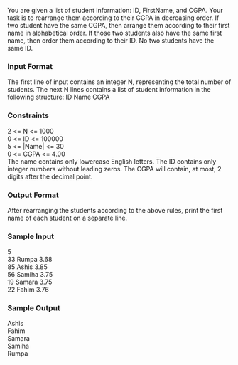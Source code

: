 You are given a list of student information: ID, FirstName, and CGPA. Your task is to rearrange them according to their CGPA in decreasing order. If two student have the same CGPA, then arrange them according to their first name in alphabetical order. If those two students also have the same first name, then order them according to their ID. No two students have the same ID.

### Input Format
The first line of input contains an integer N, representing the total number of students. The next N lines contains a list of student information in the following structure:
ID Name CGPA

### Constraints
2 <= N <= 1000  
0 <= ID <= 100000  
5 <= |Name| <= 30  
0 <= CGPA <= 4.00  
The name contains only lowercase English letters. The ID contains only integer numbers without leading zeros. The CGPA will contain, at most, 2 digits after the decimal point.

### Output Format
After rearranging the students according to the above rules, print the first name of each student on a separate line.

### Sample Input
5  
33 Rumpa 3.68  
85 Ashis 3.85  
56 Samiha 3.75  
19 Samara 3.75  
22 Fahim 3.76  

### Sample Output
Ashis  
Fahim  
Samara  
Samiha  
Rumpa  
